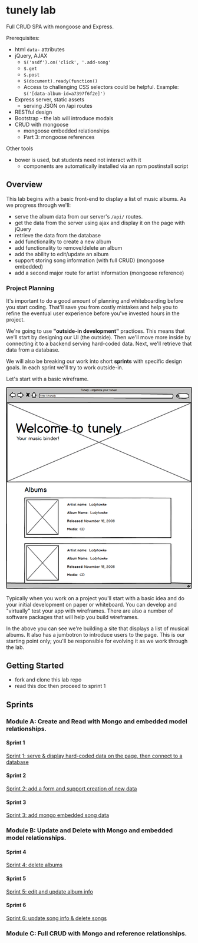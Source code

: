 # tunely lab

Full CRUD SPA with mongoose and Express.

Prerequisites:

* html `data-` attributes
* jQuery, AJAX
  * `$('asdf').on('click', '.add-song'`
  * `$.get`
  * `$.post`
  * `$(document).ready(function() `
  * Access to challenging CSS selectors could be helpful.  Example: `      $('[data-album-id=a7397f6f2e]')`
* Express server, static assets
  * serving JSON on /api routes
* RESTful design
* Bootstrap - the lab will introduce modals
* CRUD with mongoose
  * mongoose embedded relationships
  * Part 3: mongoose references

Other tools
* bower is used, but students need not interact with it
  * components are automatically installed via an npm postinstall script


## Overview

This lab begins with a basic front-end to display a list of music albums.  As we progress through we'll:

* serve the album data from our server's `/api/` routes.
* get the data from the server using ajax and display it on the page with jQuery
* retrieve the data from the database
* add functionality to create a new album
* add functionality to remove/delete an album
* add the ability to edit/update an album
* support storing song information (with full CRUD) (mongoose embedded)
* add a second major route for artist information  (mongoose reference)


### Project Planning

It's important to do a good amount of planning and whiteboarding before you start coding.  That'll save you from costly mistakes and help you to refine the eventual user experience before you've invested hours in the project.

We're going to use **"outside-in development"** practices.  This means that we'll start by designing our UI (the outside).
Then we'll move more inside by connecting it to a backend serving hard-coded data.  Next, we'll retrieve that data from a database.

We will also be breaking our work into short **sprints** with specific design goals.  In each sprint we'll try to work outside-in.  

Let's start with a basic wireframe.  

![Image Alt](docs/assets/images/tunely_wireframe-1.png)

Typically when you work on a project you'll start with a basic idea and do your initial development on paper or whiteboard.  You can develop and "virtually" test your app with wireframes.  There are also a number of software packages that will help you build wireframes.

In the above you can see we're building a site that displays a list of musical albums.  It also has a jumbotron to introduce users to the page.  This is our starting point only; you'll be responsible for evolving it as we work through the lab.


## Getting Started

* fork and clone this lab repo
* read this doc then proceed to sprint 1


## Sprints

### Module A: Create and Read with Mongo and embedded model relationships.

#### Sprint 1

[Sprint 1: serve & display hard-coded data on the page, then connect to a database](/docs/sprint1.md)

#### Sprint 2

[Sprint 2: add a form and support creation of new data](/docs/sprint2.md)

#### Sprint 3

[Sprint 3: add mongo embedded song data](/docs/sprint3.md)


### Module B: Update and Delete with Mongo and embedded model relationships.

#### Sprint 4

[Sprint 4: delete albums](/docs/sprint4.md)

#### Sprint 5

[Sprint 5: edit and update album info](/docs/sprint5.md)

#### Sprint 6

[Sprint 6: update song info & delete songs](/docs/sprint6.md)


### Module C: Full CRUD with Mongo and reference relationships.
